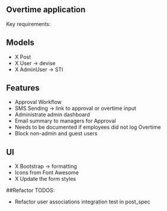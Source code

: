 ## Overtime application

Key requirements:

## Models
- X Post
- X User -> devise
- X AdminUser -> STI

## Features
- Approval Workflow
- SMS Sending -> link to approval or overtime input
- Administrate admin dashboard
- Email summary to managers for Approval
- Needs to be documented if employees did not log Overtime
- Block non-admin and guest users

## UI
- X Bootstrap -> formatting
- Icons from Font Awesome
- X Update the form styles


##Refactor TODOS:
- Refactor user associations integration test in post_spec
